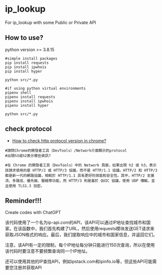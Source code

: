 # ip_lookup
For ip_lookup with some Public or Private API 

## How to use?
python version >= 3.8.15


```shell
#simple install packages
pip install requests
pip install ipwhois
pip install hyper

python src/*.py

#if using python virtual environments
pipenv shell
pipenv install requests
pipenv install ipwhois
pipenv install hyper

python src/*.py
```

## check protocol

* [How to check http protocol version in chrome?](https://www.sudshekhar.com/blog/http-protocol-check-in-chrome)

```shell
#請問Chrome的開發者工具（DevTools）/Network介面顯示的protocol
#出現h3或h2表示哪些資訊?

#在 Chrome 的開發者工具（DevTools）中的 Network 頁面，如果出現 h2 或 h3，表示該請求使用的是 HTTP/2 或 HTTP/3 協議，而不是 HTTP/1.1 協議。HTTP/2 和 HTTP/3 都是新一代的網路協議，相較於 HTTP/1.1 具有更好的效能和安全性。其中，HTTP/2 支援流、多路徑、優先級、壓縮等功能，而 HTTP/3 則是基於 QUIC 協議，使用 UDP 傳輸，並且使用 TLS1.3 加密。
```



## Reminder!!!
Create codes with ChatGPT

该代码使用了一个名为ip-api.com的API，该API可以通过IP地址查找城市和国家。在该函数中，我们首先构建了URL，然后使用requests模块发送GET请求来获取JSON格式的响应。最后，我们提取响应中的城市和国家信息，并返回它们。

注意，该API有一定的限制，每个IP地址每分钟只能进行150次查询，所以在使用该代码时要注意不要频繁查询同一个IP地址。

还可以使用其他的IP查找API，例如ipstack.com和ipinfo.io等，但这些API可能需要您注册并获取API